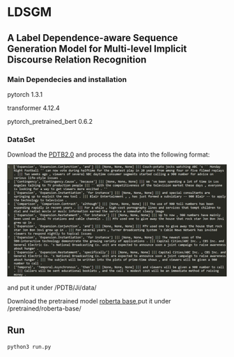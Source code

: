 # LDSGM
##  A Label Dependence-aware Sequence Generation Model for Multi-level Implicit Discourse Relation Recognition 

### Main Dependecies and installation

pytorch 1.3.1

transformer 4.12.4

pytorch_pretrained_bert 0.6.2

### DataSet

Download the [PDTB2.0](https://www.seas.upenn.edu/~pdtb/) and process the data into the following format:

![](https://github.com/nlpersECJTU/LDSGM/blob/main/sample.png)

and put it under /PDTB/Ji/data/

Download the pretrained model [roberta base](https://huggingface.co/roberta-base/tree/main),put it under /pretrained/roberta-base/

## Run

```py
python3 run.py
```

